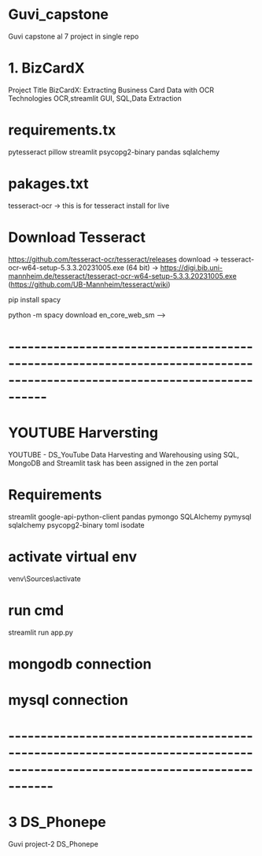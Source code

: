 # Guvi_capstone
Guvi capstone al 7 project in single repo

# 1. BizCardX
Project Title BizCardX: Extracting Business Card Data with OCR
Technologies  OCR,streamlit GUI, SQL,Data Extraction

# requirements.tx
pytesseract pillow streamlit psycopg2-binary pandas sqlalchemy


# pakages.txt
tesseract-ocr -> this is for tesseract install for live

# Download Tesseract
https://github.com/tesseract-ocr/tesseract/releases
download -> tesseract-ocr-w64-setup-5.3.3.20231005.exe (64 bit) -> https://digi.bib.uni-mannheim.de/tesseract/tesseract-ocr-w64-setup-5.3.3.20231005.exe (https://github.com/UB-Mannheim/tesseract/wiki)


<!-- # To find and extract names from a group of sentences, you can use Named Entity Recognition (NER) which is a part of Natural Language Processing (NLP). Libraries such as spaCy or NLTK provide pre-trained models that can recognize names (PERSON entities) in a text.

Install spaCy and download the language model --> pip install spacy 
python -m spacy download en_core_web_sm -->

# ------------------------------------------------------------------------------------------------------------------------

# YOUTUBE Harversting
YOUTUBE - DS_YouTube Data Harvesting and Warehousing using SQL, MongoDB and Streamlit task has been assigned in the zen portal

# Requirements 
streamlit
google-api-python-client
pandas
pymongo
SQLAlchemy
pymysql
sqlalchemy
psycopg2-binary
toml
isodate

# activate virtual env
  venv\Sources\activate
# run cmd
  streamlit run app.py

# mongodb connection
# mysql connection

# -------------------------------------------------------------------------------------------------------------------------

# 3 DS_Phonepe
Guvi project-2 DS_Phonepe